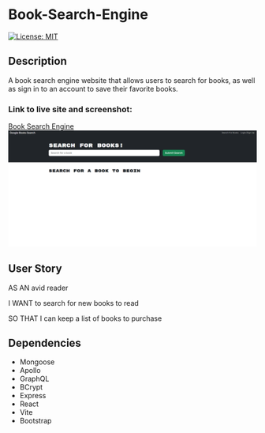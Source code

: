 # Book-Search-Engine
[![License: MIT](https://img.shields.io/badge/License-MIT-yellow.svg)](https://opensource.org/licenses/MIT)

## Description
A book search engine website that allows users to search for books, as well as sign in to an account to save their favorite books.

### Link to live site and screenshot:
[Book Search Engine](https://book-search-engine-zpn7.onrender.com)
![alt text](image.png)

## User Story
AS AN avid reader

I WANT to search for new books to read

SO THAT I can keep a list of books to purchase

## Dependencies

- Mongoose
- Apollo
- GraphQL
- BCrypt
- Express
- React
- Vite
- Bootstrap

